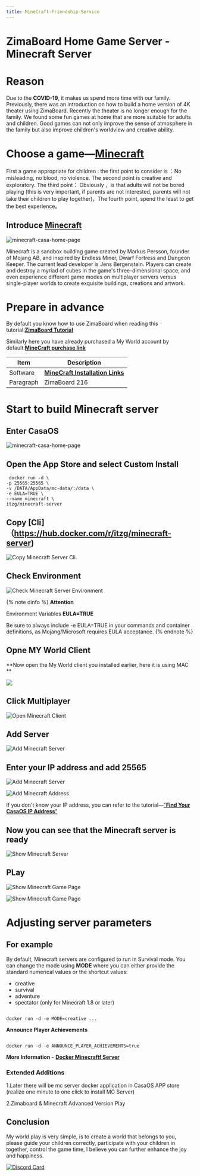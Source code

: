 ```yaml
---
title: MineCraft-Friendship-Service
---
```

# ZimaBoard Home Game Server - Minecraft Server

# Reason 
Due to the **COVID-19**, it makes us spend more time with our family. Previously, there was an introduction on how to build a home version of 4K theater using ZimaBoard. Recently the theater is no longer enough for the family. We found some fun games at home that are more suitable for adults and children. Good games can not only improve the sense of atmosphere in the family but also improve children's worldview and creative ability.

# Choose a game—[**Minecraft**](https://www.minecraft.net/zh-hans)
First a game appropriate for children : the first point to consider is ：No misleading, no blood, no violence. The second point is creative and exploratory. The third point： Obviously ，is that adults will not be bored playing (this is very important, if parents are not interested, parents will not take their children to play together)，The fourth point, spend the least to get the best experience。

## Introduce [**Minecraft**](https://www.minecraft.net/zh-hans) 

![minecraft-casa-home-page](/images/Minecraft-Friendship-Service/minecraft-introdce-home-page.png)

Minecraft is a sandbox building game created by Markus Persson, founder of Mojang AB, and inspired by Endless Miner, Dwarf Fortress and Dungeon Keeper. The current lead developer is Jens Bergenstein. Players can create and destroy a myriad of cubes in the game's three-dimensional space, and even experience different game modes on multiplayer servers versus single-player worlds to create exquisite buildings, creations and artwork.

# Prepare in advance 

By default you know how to use ZimaBoard when reading this tutorial:[**ZimaBoard Tutorial**](/docs/)

Similarly here you have already purchased a My World account by default:[**MineCraft purchase link**](https://www.minecraft.net/zh-hans/about-minecraft)

| Item     | Description |
| ----------- | ----------- |
| Software    | [**MineCraft Installation Links**](https://www.minecraft.net/en-us/download) |
| Paragraph   | ZimaBoard 216| 

# Start to build Minecraft server 

## Enter CasaOS 

![minecraft-casa-home-page](/images/Minecraft-Friendship-Service/minecraft-casa-home-page.png)

## Open the App Store and select Custom Install 

```
 docker run -d \
-p 25565:25565 \
-v /DATA/AppData/mc-data/:/data \
-e EULA=TRUE \
--name minecraft \
itzg/minecraft-server
```

## Copy [Cli]（https://hub.docker.com/r/itzg/minecraft-server)

![Copy Minecraft Server Cli](/images/Minecraft-Friendship-Service/minecraft-copy-cli.png).

## Check Environment 

![Check Minecraft Server Environment](/images/Minecraft-Friendship-Service/minecraft-check-environment.png)

{% note dinfo %}
**Attention**

Environment Variables **EULA=TRUE**

Be sure to always include -e EULA=TRUE in your commands and container definitions, as Mojang/Microsoft requires EULA acceptance.
{% endnote %}

## Opne MY World Client

**Now open the My World client you installed earlier, here it is using MAC **

![](/images/Minecraft-Friendship-Service/minecraft-open-minecraft-client.png)

## Click Multiplayer ##

![Open Minecraft Client](/images/Minecraft-Friendship-Service/minecraft-click-multiplayer.png)

## Add Server ##

![Add Minecraft Server](/images/Minecraft-Friendship-Service/minecraft-add-minecraft-server.png)

## Enter your IP address and add 25565

![Add Minecraft Server](/images/Minecraft-Friendship-Service/minecraft-add-minecraft-server.png)

![Add Minecraft Address](/images/Minecraft-Friendship-Service/minecraft-add-server-address.png)


If you don't know your IP address, you can refer to the tutorial—["**Find Your CasaOS IP Address**"](/Users/lijian/Documents/GitHub/ZimaDocs/zimaboard/02-get-started/09-find-casaos-ip-address.md)

## Now you can see that the Minecraft server is ready ##

![Show Minecraft Server](/images/Minecraft-Friendship-Service/minecraft-show-minecraft-server.png)

## PLay ##

![Show Minecraft Game Page](/images/Minecraft-Friendship-Service/minecraft-show-minecraft-game-page.png)

![Show Minecraft Game Page](/images/Minecraft-Friendship-Service/minecraft-show-minecraft-game-page2.png)

# Adjusting server parameters 

## For example 

By default, Minecraft servers are configured to run in Survival mode. You can change the mode using **MODE** where you can either provide the standard numerical values or the shortcut values:
- creative
- survival
- adventure
- spectator (only for Minecraft 1.8 or later)

```

docker run -d -e MODE=creative ...

```
**Announce Player Achievements**

```

docker run -d -e ANNOUNCE_PLAYER_ACHIEVEMENTS=true

```
**More Information** - [**Docker Minecraftf Server**](https://github.com/itzg/docker-minecraft-server)

### Extended Additions ###

1.Later there will be mc server docker application in CasaOS APP store (realize one minute to one click to install MC Server)

2.Zimaboard & Minecraft Advanced Version Play

## Conclusion ##

My world play is very simple, is to create a world that belongs to you, please guide your children correctly, participate with your children in together, control the game time, I believe you can further enhance the joy and happiness.

[![Discord Card](https://discordapp.com/api/guilds/884667213326463016/widget.png?style=banner2)](https://discord.gg/knqAbbBbeX)